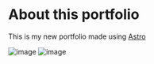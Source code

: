 # About this portfolio
This is my new portfolio made using [Astro](https://docs.astro.build)

![image](https://github.com/user-attachments/assets/cfbb3329-9ca3-4b7b-b565-ee287351452e)
![image](https://github.com/user-attachments/assets/fbf8e834-2566-4a50-9aef-b9022802ab81)
